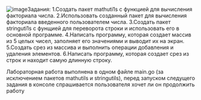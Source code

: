 ![image](https://github.com/user-attachments/assets/1d294f4e-fc70-4f24-ac8e-73cb817870c1)Задания:
1.Создать пакет mathuti1s с функцией для вычисления факториала числа.
2.Использовать созданный пакет для вычисления факториала введенного пользователем числа.
3.Создать пакет stringuti1s с фунщией для переворота строки и использовать его в основной программе.
4.Написать программу, которая создает массив из 5 целых чисел, заполняет его значениями и выводит их на экран.
5.Создать срез из массива и выполнить операции добавления и удаления элементов.
6.Написать программу, которая создает срез из строк и находит самую длинную строку.

Лабораторная работа выполнена в одном файле main.go (за исключением пакетов mathutils и stringutils), перед запуском следущего задания в консоле спрашивается пользователя хочет ли он продолжить работу
